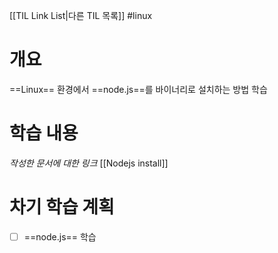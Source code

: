 [[TIL Link List|다른 TIL 목록]]
#linux

# 개요
==Linux== 환경에서 ==node.js==를 바이너리로 설치하는 방법 학습

# 학습 내용
*작성한 문서에 대한 링크*
[[Nodejs install]]

# 차기 학습 계획
- [ ] ==node.js== 학습